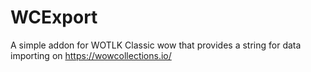 # WCExport

A simple addon for WOTLK Classic wow that provides a string for data importing on https://wowcollections.io/
